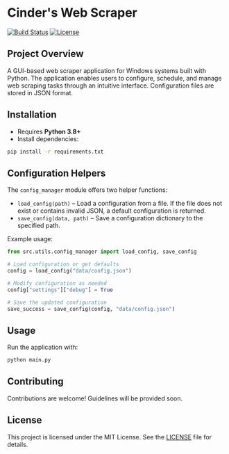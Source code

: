 # Cinder's Web Scraper

[![Build Status](https://img.shields.io/badge/build-passing-brightgreen)](#)
[![License](https://img.shields.io/badge/license-MIT-blue)](#license)

## Project Overview

A GUI-based web scraper application for Windows systems built with Python. The application enables users to configure, schedule, and manage web scraping tasks through an intuitive interface. Configuration files are stored in JSON format.

## Installation

- Requires **Python 3.8+**
- Install dependencies:

```bash
pip install -r requirements.txt
```

## Configuration Helpers

The `config_manager` module offers two helper functions:

- `load_config(path)` – Load a configuration from a file. If the file does not exist or contains invalid JSON, a default configuration is returned.
- `save_config(data, path)` – Save a configuration dictionary to the specified path.

Example usage:

```python
from src.utils.config_manager import load_config, save_config

# Load configuration or get defaults
config = load_config("data/config.json")

# Modify configuration as needed
config["settings"]["debug"] = True

# Save the updated configuration
save_success = save_config(config, "data/config.json")
```

## Usage

Run the application with:

```bash
python main.py
```

## Contributing

Contributions are welcome! Guidelines will be provided soon.

## License

This project is licensed under the MIT License. See the [LICENSE](LICENSE) file for details.
